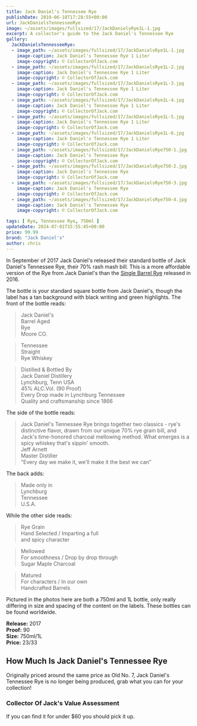```yaml
---
title: Jack Daniel's Tennessee Rye
publishDate: 2019-06-18T17:28:55+00:00
url: JackDanielsTennesseeRye
image: ~/assets/images/fullsized/17/JackDanielsRye1L-1.jpg
excerpt: A collector's guide to the Jack Daniel's Tennessee Rye
gallery:
  JackDanielsTennesseeRye:
  - image_path: ~/assets/images/fullsized/17/JackDanielsRye1L-1.jpg
    image-caption: Jack Daniel's Tennessee Rye 1 Liter
    image-copyright: © CollectorOfJack.com
  - image_path: ~/assets/images/fullsized/17/JackDanielsRye1L-2.jpg
    image-caption: Jack Daniel's Tennessee Rye 1 Liter
    image-copyright: © CollectorOfJack.com
  - image_path: ~/assets/images/fullsized/17/JackDanielsRye1L-3.jpg
    image-caption: Jack Daniel's Tennessee Rye 1 Liter
    image-copyright: © CollectorOfJack.com
  - image_path: ~/assets/images/fullsized/17/JackDanielsRye1L-4.jpg
    image-caption: Jack Daniel's Tennessee Rye 1 Liter
    image-copyright: © CollectorOfJack.com
  - image_path: ~/assets/images/fullsized/17/JackDanielsRye1L-5.jpg
    image-caption: Jack Daniel's Tennessee Rye 1 Liter
    image-copyright: © CollectorOfJack.com
  - image_path: ~/assets/images/fullsized/17/JackDanielsRye1L-6.jpg
    image-caption: Jack Daniel's Tennessee Rye 1 Liter
    image-copyright: © CollectorOfJack.com
  - image_path: ~/assets/images/fullsized/17/JackDanielsRye750-1.jpg
    image-caption: Jack Daniel's Tennessee Rye
    image-copyright: © CollectorOfJack.com
  - image_path: ~/assets/images/fullsized/17/JackDanielsRye750-2.jpg
    image-caption: Jack Daniel's Tennessee Rye
    image-copyright: © CollectorOfJack.com
  - image_path: ~/assets/images/fullsized/17/JackDanielsRye750-3.jpg
    image-caption: Jack Daniel's Tennessee Rye
    image-copyright: © CollectorOfJack.com
  - image_path: ~/assets/images/fullsized/17/JackDanielsRye750-4.jpg
    image-caption: Jack Daniel's Tennessee Rye
    image-copyright: © CollectorOfJack.com

tags: [ Rye, Tennessee Rye, 750ml ]
updateDate: 2024-07-01T15:55:45+00:00
price: 99.99
brand: "Jack Daniel's"
author: chris
---
```

In September of 2017 Jack Daniel's released their standard bottle of Jack Daniel's Tennessee Rye, their 70% rash mash bill. This is a more affordable version of the Rye from Jack Daniel's than the [Single Barrel Rye](/JackDanielsSingleBarrelRye) released in 2016.   

  
The bottle is your standard square bottle from Jack Daniel's, though the label has a tan background with black writing and green highlights. The front of the bottle reads:  
> Jack Daniel's     
> Barrel Aged   
> Rye  
> Moore CO.  


> Tennessee   
> Straight   
> Rye Whiskey  

> Distilled &amp; Bottled By  
> Jack Daniel Distillery  
> Lynchburg, Tenn USA  
> 45% ALC.Vol. (90 Proof)  
> Every Drop made in Lynchburg Tennessee  
> Quality and craftsmanship since 1866
  
The side of the bottle reads:  

> Jack Daniel's Tennessee Rye brings together two classics - rye's distinctive flavor, drawn from our unique 70% rye grain bill, and Jack's time-honored charcoal mellowing method. What emerges is a spicy whiskey that's sippin' smooth.   
> Jeff Arnett  
> Master Distiller  
> ”Every day we make it, we'll make it the best we can”  

  
The back adds:  

> Made only in   
> Lynchburg  
> Tennessee  
> U.S.A.  

  
While the other side reads:  
> Rye Grain  
> Hand Selected / Imparting a full  
> and spicy character  

> Mellowed  
> For smoothness / Drop by drop through  
> Sugar Maple Charcoal  
   
> Matured  
> For characters / In our own  
> Handcrafted Barrels  
  
Pictured in the photos here are both a 750ml and 1L bottle, only really differing in size and spacing of the content on the labels. These bottles can be found worldwide.  

**Release:** 2017  
**Proof:** 90  
**Size:** 750ml/1L  
**Price:** $23/$33  

## How Much Is Jack Daniel's Tennessee Rye
Originally priced around the same price as Old No. 7, Jack Daniel's Tennessee Rye is no longer being produced, grab what you can for your collection! 
 
### Collector Of Jack's Value Assessment
If you can find it for under $60 you should pick it up.


